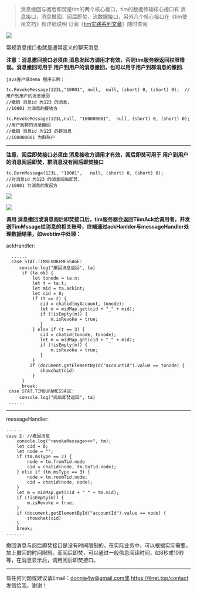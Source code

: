 > 消息撤回与阅后即焚是tim的两个核心接口，tim的数据传输核心接口有 消息接口，消息撤回，阅后即焚，流数据接口，另外几个核心接口在《tim使用文档》有详细说明
> 订阅《[tim实践系列文章](https://github.com/donnie4w/Tim-Practical-Article)》随时查阅

![](https://tlnet.top/f/1703041489_22809.jpg)

常规消息接口也就是通常定义的聊天消息

**注意：消息撤回接口必须由 消息发起方调用才有效，否则tim服务器返回权限错误。消息撤回可用于 用户到用户的消息撤回，也可以用于用户到群消息的撤回.**

	java客户端demo 程序示例：

    tc.RevokeMessage(123L,"10001", null,  null, (short) 0, (short) 0);  //用户到用户的消息撤回
    //撤销 消息id 为123 的消息，
    //10001 为消息的接收方
    
    tc.RevokeMessage(123L,null, "100000001",  null, (short) 0, (short) 0);   //用户到群的消息撤回
    //撤销 消息id 为123 的群消息
    //100000001 为群账户


----------

**注意，阅后即焚接口必须由 消息接收方调用才有效，阅后即焚可用于 用户到用户的消息阅后即焚，群消息没有阅后即焚接口**

    tc.BurnMessage(123L, "10001",   null, (short) 0, (short) 0);
    //对消息id 为123 的消息阅后即焚，
    //10001 为消息的发起方

![](https://tlnet.top/f/1703041944_16943.jpg)

![](https://tlnet.top/f/1703041956_30385.jpg)

**调用 消息撤回或消息阅后即焚接口后，tim服务器会返回TiimAck给调用者，并发送TimMssage给消息的相关账号，终端通过ackHanlder与messageHandler处理数据结果，如webtim中处理：**

ackHandler:

      ......
      case STAT.TIMREVOKEMESSAGE:
         console.log("撤回消息返回", ta)
          if (ta.ok) {
              let tonode = ta.n;
              let t = ta.t;
              let mid = ta.ackInt;
			  let cid = 0;
              if (t == 2) {
                 cid = chatid(myAccount, tonode);
                 let m = midMap.get(cid + "_" + mid);
                 if (!isEmpty(m)) {
                     m.isRevoke = true;
                 }
              } else if (t == 3) {
                 cid = chatid(tonode, tonode);
                 let m = midMap.get(cid + "_" + mid);
                 if (!isEmpty(m)) {
                     m.isRevoke = true;
                 }
              }
             if (document.getElementById("accountId").value == tonode) {
                 showchat(cid)
              }
          }
          break;
     case STAT.TIMBURNMESSAGE:
         console.log("阅后即焚返回", ta)
     ......


----------

 messageHandler:

    ......
    case 2: //撤回消息
        console.log("revokeMessage>>>", tm);
        let cid = 0;
        let node = "";
        if (tm.msType == 2) {
            node = tm.fromTid.node
            cid = chatid(node, tm.toTid.node);
        } else if (tm.msType == 3) {
            node = tm.roomTid.node;
            cid = chatid(node, node);
        }
        let m = midMap.get(cid + "_" + tm.mid);
        if (!isEmpty(m)) {
            m.isRevoke = true;
        }
        if (document.getElementById("accountId").value == node) {
            showchat(cid)
        }
        break;
	.......

撤回消息与阅后即焚接口是没有时间限制的。在实际业务中，可以根据实际需要，加上撤回的时间限制。而阅后即焚，可以通过一般信息阅读时间，如8秒或10秒等，在消息显示后，调用阅后即焚接口。


----------

有任何问题或建议请Email：donnie4w@gmail.com或 https://tlnet.top/contact  发信给我，谢谢！